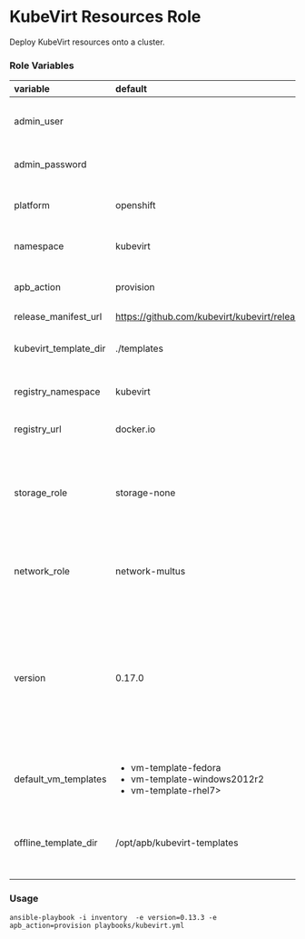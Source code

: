 # KubeVirt Resources Role

Deploy KubeVirt resources onto a cluster.

### Role Variables
| variable       | default           |choices           | comments  |
|:-------------|:-------------|:----------|:----------|
|admin_user|   | _optional_ |User with cluster-admin permissions.|
|admin_password| |_optional_|Password for **admin_user**.|
|platform|openshift |<ul><li>openshift</li><li>kubernetes</li></ul>|Cluster type.|
|namespace|kubevirt | |Namespace to create resources.|
|apb_action|provision| <ul><li>provision</li><li>deprovision</li></ul>|Action to perform.|
|release_manifest_url|https://github.com/kubevirt/kubevirt/releases|||
|kubevirt_template_dir|./templates||Location of the deployment template file.|
|registry_namespace | kubevirt | |Container image organization.|
|registry_url | docker.io | |Container image registry.|
| storage_role | storage-none | <ul><li>storage-none</li><li>storage-demo</li><li>storage-glusterfs</li></ul> | Storage role to install with KubeVirt.|
| network_role | network-multus | <ul><li>network-none</li><li>network-multus</li></ul> | Network role to install with KubeVirt.|
| version |0.17.0|<ul><li>0.17.0</li><li>0.9.6</li><li>0.8.0</li><li>0.7.0</li><li>0.6.0</li><li>0.5.0</li><li>0.4.1</li><li>0.4.0</li><li>0.3.0</li><li>0.2.0</li><li>0.1.0</li></ul>|KubeVirt release version.|
|default_vm_templates|<ul><li>vm-template-fedora</li><li>vm-template-windows2012r2</li><li>vm-template-rhel7></ul>|| Default vm templates to deploy with KubeVirt.|
|offline_template_dir| /opt/apb/kubevirt-templates || Offline VM template location specifed in the APB Dockerfile.|

### Usage

```
ansible-playbook -i inventory  -e version=0.13.3 -e apb_action=provision playbooks/kubevirt.yml
```
